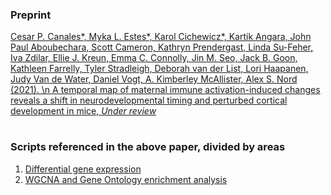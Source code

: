 ### Preprint

[Cesar P. Canales*, Myka L. Estes*, Karol Cichewicz*, Kartik Angara, John Paul Aboubechara, Scott Cameron, Kathryn Prendergast, Linda Su-Feher, Iva Zdilar, Ellie J. Kreun, Emma C. Connolly, Jin M. Seo, Jack B. Goon, Kathleen Farrelly, Tyler Stradleigh, Deborah van der List, Lori Haapanen, Judy Van de Water, Daniel Vogt, A. Kimberley McAllister, Alex S. Nord (2021). \\n A temporal map of maternal immune activation-induced changes reveals a shift in neurodevelopmental timing and perturbed cortical development in mice, *Under review*](https://doi.org/10.1101/2020.06.13.150359)

#

### Scripts referenced in the above paper, divided by areas

1. [Differential gene expression]()
2. [WGCNA and Gene Ontology enrichment analysis]()
